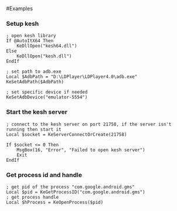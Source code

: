 #Examples
### Setup kesh
```autoit
; open kesh library
If @AutoItX64 Then
    KeDllOpen("kesh64.dll")
Else
    KeDllOpen("kesh.dll")
EndIf

; set path to adb.exe
Local $AdbPath = "D:\LDPlayer\LDPlayer4.0\adb.exe"
KeSetAdbPath($AdbPath)

; set specific device if needed
KeSetAdbDevice("emulator-5554")
```

### Start the kesh server
```autoit
; connect to the kesh server on port 21758, if the server isn't running then start it
Local $socket = KeServerConnectOrCreate(21758)

If $socket <= 0 Then
    MsgBox(16, "Error", "Failed to open kesh server")
    Exit
EndIf
```

### Get process id and handle
```autoit
; get pid of the process "com.google.android.gms"
Local $pid = KeGetProcessID("com.google.android.gms")
; get process handle
Local $hProcess = KeOpenProcess($pid)
```
